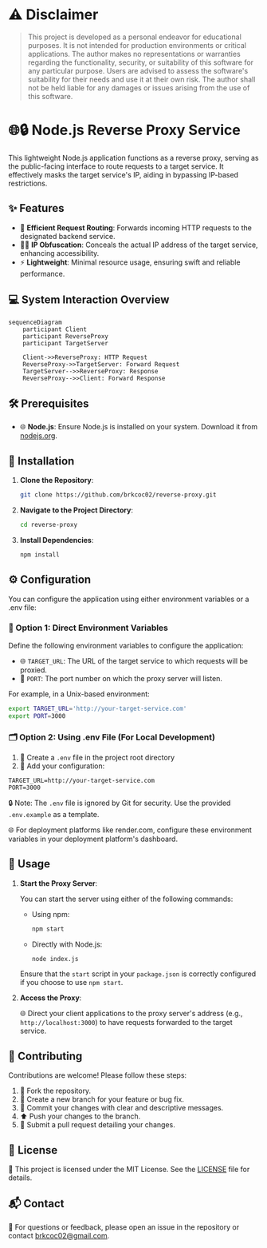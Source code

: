# ⚠️ Disclaimer

>This project is developed as a personal endeavor for educational purposes. It is not intended for production environments or critical applications. The author makes no representations or warranties regarding the functionality, security, or suitability of this software for any particular purpose. Users are advised to assess the software's suitability for their needs and use it at their own risk. The author shall not be held liable for any damages or issues arising from the use of this software.


# 🌐🔒 Node.js Reverse Proxy Service

This lightweight Node.js application functions as a reverse proxy, serving as the public-facing interface to route requests to a target service. It effectively masks the target service's IP, aiding in bypassing IP-based restrictions.

## ✨ Features

- 🔄 **Efficient Request Routing**: Forwards incoming HTTP requests to the designated backend service.
- 🕵️‍♂️ **IP Obfuscation**: Conceals the actual IP address of the target service, enhancing accessibility.
- ⚡ **Lightweight**: Minimal resource usage, ensuring swift and reliable performance.

## 💻 System Interaction Overview

```mermaid
sequenceDiagram
    participant Client
    participant ReverseProxy
    participant TargetServer

    Client->>ReverseProxy: HTTP Request
    ReverseProxy->>TargetServer: Forward Request
    TargetServer-->>ReverseProxy: Response
    ReverseProxy-->>Client: Forward Response
```

## 🛠️ Prerequisites

- 🌐 **Node.js**: Ensure Node.js is installed on your system. Download it from [nodejs.org](https://nodejs.org/).

## 📝 Installation

1. **Clone the Repository**:
   
   ```bash
   git clone https://github.com/brkcoc02/reverse-proxy.git
   ```

2. **Navigate to the Project Directory**:

    ```bash
    cd reverse-proxy
    ```

3. **Install Dependencies**:

    ```bash
    npm install
    ```

## ⚙️ Configuration

You can configure the application using either environment variables or a .env file:

### 🌱 Option 1: Direct Environment Variables

Define the following environment variables to configure the application:
- 🌐 `TARGET_URL`: The URL of the target service to which requests will be proxied.
- 🔢 `PORT`: The port number on which the proxy server will listen.

For example, in a Unix-based environment:
```bash
export TARGET_URL='http://your-target-service.com'
export PORT=3000
```

### 🗂️ Option 2: Using .env File (For Local Development)

1. 📝 Create a `.env` file in the project root directory
2. 📝 Add your configuration:
```
TARGET_URL=http://your-target-service.com
PORT=3000
```

🔒 Note: The `.env` file is ignored by Git for security. Use the provided `.env.example` as a template.

🌐 For deployment platforms like render.com, configure these environment variables in your deployment platform's dashboard.

## 🚀 Usage

1. **Start the Proxy Server**:

    You can start the server using either of the following commands:

   - Using npm:

     ```bash
     npm start
     ```

   - Directly with Node.js:

     ```bash
     node index.js
     ```

   Ensure that the `start` script in your `package.json` is correctly configured if you choose to use `npm start`.

2. **Access the Proxy**:

    🌐 Direct your client applications to the proxy server's address (e.g., `http://localhost:3000`) to have requests forwarded to the target service.

## 🤝 Contributing

Contributions are welcome! Please follow these steps:

1. 🍴 Fork the repository.
2. 🌿 Create a new branch for your feature or bug fix.
3. 📝 Commit your changes with clear and descriptive messages.
4. ⬆️ Push your changes to the branch.
5. 🔄 Submit a pull request detailing your changes.

## 📄 License

📜 This project is licensed under the MIT License. See the [LICENSE](LICENSE) file for details.

## 📬 Contact

📧 For questions or feedback, please open an issue in the repository or contact [brkcoc02@gmail.com](mailto:brkcoc02@gmail.com).
